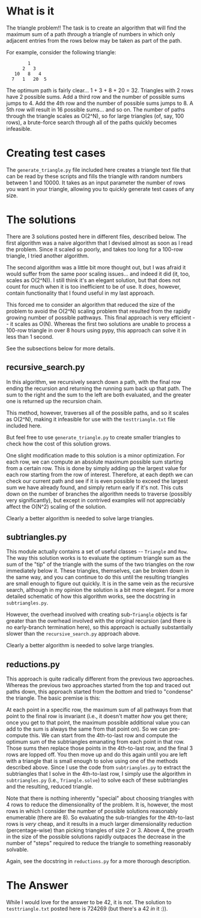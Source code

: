 What is it
==========

The triangle problem!! The task is to create an algorithm that will find the
maximum sum of a path _through_ a triangle of numbers in which only adjacent
entries from the rows below may be taken as part of the path.

For example, consider the following triangle:

```
        1
      2   3
   10   8   4
  7   1   20  5
```

The optimum path is fairly clear... 1 + 3 + 8 + 20 = 32.  Triangles with 2 rows
have 2 possible sums.  Add a third row and the number of possible sums jumps to
4.  Add the 4th row and the number of possible sums jumps to 8.  A 5th row will
result in 16 possible sums... and so on.  The number of paths through the
triangle scales as O(2^N), so for large triangles (of, say, 100 rows), a
brute-force search through all of the paths quickly becomes infeasible.

Creating test cases
===================

The `generate_triangle.py` file included here creates a triangle text file that
can be read by these scripts and fills the triangle with random numbers between
1 and 10000.  It takes as an input parameter the number of rows you want in your
triangle, allowing you to quickly generate test cases of any size.

The solutions
=============

There are 3 solutions posted here in different files, described below. The first
algorithm was a naive algorithm that I devised almost as soon as I read the
problem.  Since it scaled so poorly, and takes too long for a 100-row triangle,
I tried another algorithm.

The second algorithm was a little bit more thought out, but I was afraid it
would suffer from the same poor scaling issues... and indeed it did (it, too,
scales as O(2^N)). I still think it's an elegant solution, but that does not
count for much when it is too inefficient to be of use.  It _does_, however,
contain functionality that I found useful in my last approach.

This forced me to consider an algorithm that reduced the size of the problem to
avoid the O(2^N) scaling problem that resulted from the rapidly growing number
of possible pathways. This final approach is very efficient -- it scales as
O(N).  Whereas the first two solutions are unable to process a 100-row triangle
in over 8 hours using pypy, this approach can solve it in less than 1 second.

See the subsections below for more details.

recursive_search.py
-------------------

In this algorithm, we recursively search down a path, with the final row ending
the recursion and returning the running sum back up that path. The sum to the
right and the sum to the left are both evaluated, and the greater one is
returned up the recursion chain.

This method, however, traverses all of the possible paths, and so it scales as
O(2^N), making it infeasible for use with the `testtriangle.txt` file included
here.

But feel free to use `generate_triangle.py` to create smaller triangles to check
how the cost of this solution grows.

One slight modification made to this solution is a minor optimization.  For each
row, we can compute an absolute maximum possible sum starting from a certain
row.  This is done by simply adding up the largest value for each row starting
from the row of interest.  Therefore, at each depth we can check our current
path and see if it is even possible to exceed the largest sum we have already
found, and simply return early if it's not.  This cuts down on the number of
branches the algorithm needs to traverse (possibly very significantly), but
except in contrived examples will not appreciably affect the O(N^2) scaling of
the solution.

Clearly a better algorithm is needed to solve large triangles.

subtriangles.py
---------------

This module actually contains a set of useful classes -- `Triangle` and `Row`.
The way this solution works is to evaluate the optimum triangle sum as the sum
of the "tip" of the triangle with the sums of the two triangles on the row
immediately below it.  These triangles, themselves, can be broken down in the
same way, and you can continue to do this until the resulting triangles are
small enough to figure out quickly.  It is in the same vein as the recursive
search, although in my opinion the solution is a bit more elegant.  For a more
detailed schematic of how this algorithm works, see the docstring in
`subtriangles.py`.

However, the overhead involved with creating sub-`Triangle` objects is far
greater than the overhead involved with the original recursion (and there is no
early-branch termination here), so this approach is actually substantially
slower than the `recursive_search.py` approach above.

Clearly a better algorithm is needed to solve large triangles.

reductions.py
-------------

This approach is quite radically different from the previous two approaches.
Whereas the previous two approaches started from the top and traced out paths
down, this approach started from the _bottom_ and tried to "condense" the
triangle.  The basic premise is this:

At each point in a specific row, the maximum sum of all pathways from that point
to the final row is invariant (i.e., it doesn't matter _how_ you get there; once
you get to that point, the maximum possible additional value you can add to the
sum is always the same from that point on).  So we can pre-compute this.  We can
start from the 4th-to-last row and compute the optimum sum of the subtriangles
emanating from each point in that row.  Those sums then replace those points in
the 4th-to-last row, and the final 3 rows are lopped off.  You then move up and
do this again until you are left with a triangle that is small enough to solve
using one of the methods described above.  Since I use the code from
`subtriangles.py` to extract the subtriangles that I solve in the 4th-to-last
row, I simply use the algorithm in `subtriangles.py` (i.e., `Triangle.solve`) to
solve each of these subtriangles and the resulting, reduced triangle.

Note that there is nothing inherently "special" about choosing triangles with 4
rows to reduce the dimensionality of the problem.  It is, however, the most rows
in which I consider the number of possible solutions reasonably enumerable
(there are 8).  So evaluating the sub-triangles for the 4th-to-last rows is
_very_ cheap, and it results in a much larger dimensionality reduction
(percentage-wise) than picking triangles of size 2 or 3.  Above 4, the growth in
the size of the possible solutions rapidly outpaces the decrease in the number
of "steps" required to reduce the triangle to something reasonably solvable.

Again, see the docstring in `reductions.py` for a more thorough description.

The Answer
==========

While I would love for the answer to be 42, it is not.  The solution to
`testtriangle.txt` posted here is 724269 (but there's a 42 _in_ it :)).
